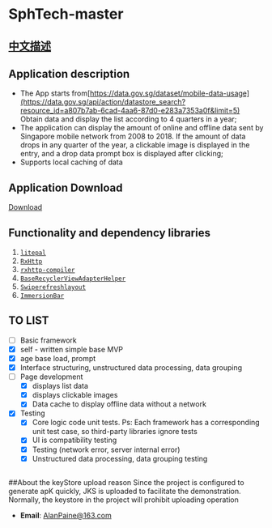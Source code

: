 # SphTech-master
## [中文描述](https://github.com/fcfrt/SphTech-master/blob/master/READMEZH.md "Editor.md")
## Application description

- The App starts from[https://data.gov.sg/dataset/mobile-data-usage](https://data.gov.sg/api/action/datastore_search?resource_id=a807b7ab-6cad-4aa6-87d0-e283a7353a0f&limit=5) Obtain data and display the list according to 4 quarters in a year;
- The application can display the amount of online and offline data sent by Singapore mobile network from 2008 to 2018. If the amount of data drops in any quarter of the year, a clickable image is displayed in the entry, and a drop data prompt box is displayed after clicking;
- Supports local caching of data

## Application Download
[Download](http://d.firim.info/sphtech)

## Functionality and dependency libraries

1. [`litepal`](https://github.com/LitePalFramework/LitePal)
2. [`RxHttp`](https://github.com/liujingxing/okhttp-RxHttp)
3. [`rxhttp-compiler`](https://github.com/liujingxing/okhttp-RxHttp)
4. [`BaseRecyclerViewAdapterHelper`](https://github.com/CymChad/BaseRecyclerViewAdapterHelper)
5. [`Swiperefreshlayout`](https://developer.android.google.cn/jetpack/androidx/releases/swiperefreshlayout?hl=zh-cn)
6. [`ImmersionBar`](https://github.com/gyf-dev/ImmersionBar)

## TO LIST
  
- [ ]  Basic framework
  - [x] self - written simple base MVP
  - [x] age base load, prompt
  - [x] Interface structuring, unstructured data processing, data grouping
- [ ] Page development
  - [x] displays list data
  - [x] displays clickable images
  - [x] Data cache to display offline data without a network
- [x] Testing
  - [x] Core logic code unit tests. Ps: Each framework has a corresponding unit test case, so third-party libraries ignore tests
  - [x] UI is compatibility testing
  - [x] Testing (network error, server internal error)
  - [x] Unstructured data processing, data grouping testing
## 
##About the keyStore upload reason
Since the project is configured to generate apK quickly, JKS is uploaded to facilitate the demonstration. Normally, the keystore in the project will prohibit uploading operation

* **Email**: <AlanPaine@163.com>  